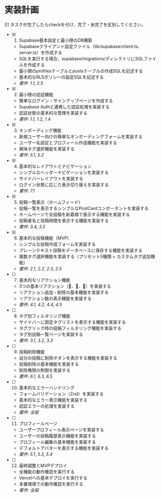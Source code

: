 # 実装計画

[!] タスクが完了したらcheckを付け、完了・未完了を区別してください。

- [x] 1. Supabase基本設定と最小限のDB構築
  - Supabaseクライアント設定ファイル（lib/supabase/client.ts、server.ts）を作成する
  - SQLを実行する場合、supabase/migrations/ディレクトリにSQLファイルを作成する
  - 最小限のprofilesテーブルとpostsテーブルの作成SQLを記述する
  - 基本的なRLSポリシーの設定SQLを記述する
  - _要件: 1.1, 2.5_

- [x] 2. 最小限の認証機能
  - 簡単なログイン・サインアップページを作成する
  - Supabase Authと連携した認証処理を実装する
  - 認証状態の基本的な管理を実装する
  - _要件: 1.1, 1.2, 1.4_

- [x] 3. オンボーディング機能
  - 新規ユーザー向けの簡単なオンボーディングフォームを実装する
  - ユーザー名設定とプロフィール作成機能を実装する
  - 興味タグ選択機能を実装する
  - _要件: 5.1, 5.2_

- [x] 4. 基本的なレイアウトとナビゲーション
  - シンプルなヘッダーナビゲーションを実装する
  - サイドバーレイアウトを実装する
  - ログイン状態に応じた表示切り替えを実装する
  - _要件: 7.1_

- [x] 5. 投稿一覧表示（ホームフィード）
  - 投稿一覧を表示するシンプルなPostCardコンポーネントを実装する
  - ホームページで全投稿を新着順で表示する機能を実装する
  - 投稿者名と投稿時間を表示する機能を実装する
  - _要件: 3.4, 3.5_

- [x] 6. 基本的な投稿機能（MVP）
  - シンプルな投稿作成フォームを実装する
  - プレーンテキスト投稿をデータベースに保存する機能を実装する
  - 複数タグ選択機能を実装する（プリセット5種類 + カスタムタグ追加機能）
  - _要件: 2.1, 2.2, 2.3, 2.5_

- [ ] 7. 基本的なリアクション機能
  - 3つの基本リアクション（👏、💖、🤣）を実装する
  - リアクション追加・削除の基本機能を実装する
  - リアクション数の表示機能を実装する
  - _要件: 4.1, 4.2, 4.4, 4.5_

- [ ] 8. タグ別フィルタリング機能
  - サイドバーに固定タグリストを表示する機能を実装する
  - タグクリック時の投稿フィルタリング機能を実装する
  - タグ別投稿一覧ページを実装する
  - _要件: 3.1, 3.2, 3.3_

- [ ] 9. 投稿削除機能
  - 自分の投稿に削除ボタンを表示する機能を実装する
  - 投稿削除の基本機能を実装する
  - 削除権限の制御を実装する
  - _要件: 6.1, 6.3, 6.5_

- [ ] 10. 基本的なエラーハンドリング
  - フォームバリデーション（Zod）を実装する
  - 基本的なエラー表示機能を実装する
  - 認証エラーの処理を実装する
  - _要件: 全般_

- [ ] 11. プロフィールページ
  - ユーザープロフィール表示ページを実装する
  - ユーザーの投稿履歴表示機能を実装する
  - プロフィール編集の基本機能を実装する
  - デフォルトアバターを表示する機能を実装する
  - _要件: 5.1, 5.3, 5.4_

- [ ] 12. 最終調整とMVPデプロイ
  - 全機能の動作確認を実行する
  - Vercelへの基本デプロイを実行する
  - 本番環境での動作確認を実行する
  - _要件: 全般_
